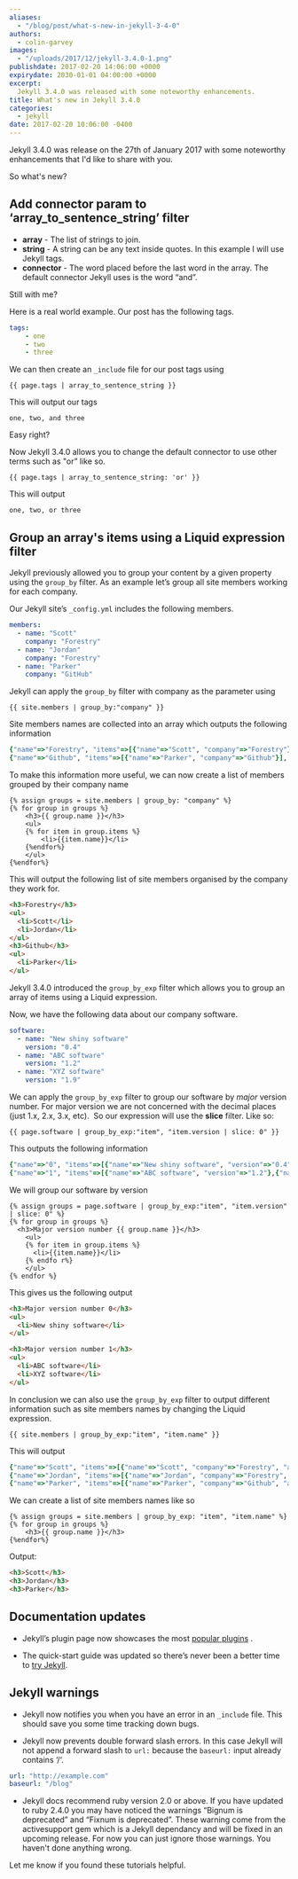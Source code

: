 ```yaml
---
aliases:
  - "/blog/post/what-s-new-in-jekyll-3-4-0"
authors:
  - colin-garvey
images:
  - "/uploads/2017/12/jekyll-3.4.0-1.png"
publishdate: 2017-02-20 14:06:00 +0000
expirydate: 2030-01-01 04:00:00 +0000
excerpt:
  Jekyll 3.4.0 was released with some noteworthy enhancements.
title: What's new in Jekyll 3.4.0
categories:
  - jekyll
date: 2017-02-20 10:06:00 -0400
---
```


Jekyll 3.4.0 was release on the 27th of January 2017 with some noteworthy enhancements that I'd like to share with you.

So what's new?

## Add connector param to ‘array_to_sentence_string’ filter

- **array** - The list of strings to join.
- **string** - A string can be any text inside quotes. In this example I will use Jekyll tags.
- **connector** - The word placed before the last word in the array. The default connector Jekyll uses is the word “and”.

Still with me?

Here is a real world example. Our post has the following tags.

```yaml
tags:
	- one
	- two
	- three
```

We can then create an `_include` file for our post tags using

```twig
{{ page.tags | array_to_sentence_string }}
```

This will output our tags

```
one, two, and three
```

Easy right?

Now Jekyll 3.4.0 allows you to change the default connector to use other terms such as "or” like so.

```twig
{{ page.tags | array_to_sentence_string: 'or' }}
```

This will output

```
one, two, or three
```

## Group an array's items using a Liquid expression filter

Jekyll previously allowed you to group your content by a given property using the `group_by` filter. As an example let’s group all site members working for each company.

Our Jekyll site’s `_config.yml` includes the following members.

```yaml
members:
  - name: "Scott"
    company: "Forestry"
  - name: "Jordan"
    company: "Forestry"
  - name: "Parker"
    company: "GitHub"
```

Jekyll can apply the `group_by` filter with company as the parameter using

```twig
{{ site.members | group_by:"company" }}
```

Site members names are collected into an array which outputs the following information

```ruby
{"name"=>"Forestry", "items"=>[{"name"=>"Scott", "company"=>"Forestry"},{"name"=>"Jordan", "company"=>"Forestry"}], "size"=>2}
{"name"=>"Github", "items"=>[{"name"=>"Parker", "company"=>"Github"}], "size"=>1}

```

To make this information more useful, we can now create a list of members grouped by their company name

```twig
{% assign groups = site.members | group_by: "company" %}
{% for group in groups %}
    <h3>{{ group.name }}</h3>
    <ul>
    {% for item in group.items %}
        <li>{{item.name}}</li>
    {%endfor%}
    </ul>
{%endfor%}
```

This will output the following list of site members organised by the company they work for.

```html
<h3>Forestry</h3>
<ul>
  <li>Scott</li>
  <li>Jordan</li>
</ul>
<h3>Github</h3>
<ul>
  <li>Parker</li>
</ul>
```

Jekyll 3.4.0 introduced the `group_by_exp` filter which allows you to group an array of items using a Liquid expression.

Now, we have the following data about our company software.

```yaml
software:
  - name: "New shiny software"
    version: "0.4"
  - name: "ABC software"
    version: "1.2"
  - name: "XYZ software"
    version: "1.9"
```

We can apply the `group_by_exp` filter to group our software by *major* version number. For major version we are not concerned with the decimal places (just 1.x, 2.x, 3.x, etc).  So our expression will use the **slice** filter. Like so:

```twig
{{ page.software | group_by_exp:"item", "item.version | slice: 0" }}
```

This outputs the following information

```ruby
{"name"=>"0", "items"=>[{"name"=>"New shiny software", "version"=>"0.4"}], "size"=>1}
{"name"=>"1", "items"=>[{"name"=>"ABC software", "version"=>"1.2"},{"name"=>"XYZ software", "version"=>"1.9"}], "size"=>2}
```

We will group our software by version

```twig
{% assign groups = page.software | group_by_exp:"item", "item.version" | slice: 0" %}
{% for group in groups %}
  <h3>Major version number {{ group.name }}</h3>
    <ul>
    {% for item in group.items %}
      <li>{{item.name}}</li>
    {% endfo r%}
    </ul>
{% endfor %}
```

This gives us the following output

```html
<h3>Major version number 0</h3>
<ul>
  <li>New shiny software</li>
</ul>

<h3>Major version number 1</h3>
<ul>
  <li>ABC software</li>
  <li>XYZ software</li>
</ul>
```

In conclusion we can also use the `group_by_exp` filter to output different information such as site members names by changing the Liquid expression.

```twig
{{ site.members | group_by_exp:"item", "item.name" }}
```

This will output

```ruby
{"name"=>"Scott", "items"=>[{"name"=>"Scott", "company"=>"Forestry", "age"=>"32"}], "size"=>1}
{"name"=>"Jordan", "items"=>[{"name"=>"Jordan", "company"=>"Forestry", "age"=>"33"}], "size"=>1}
{"name"=>"Parker", "items"=>[{"name"=>"Parker", "company"=>"Github", "age"=>"31"}], "size"=>1}
```

We can create a list of site members names like so

```twig
{% assign groups = site.members | group_by_exp: "item", "item.name" %}
{% for group in groups %}
    <h3>{{ group.name }}</h3>
{%endfor%}
```

Output:

```html
<h3>Scott</h3>
<h3>Jordan</h3>
<h3>Parker</h3>
```

## Documentation updates

- Jekyll’s plugin page now showcases the most [popular plugins](http://jekyllrb.com/docs/plugins/#available-plugins/) .

- The quick-start guide was updated so there’s never been a better time to [try Jekyll](https://jekyllrb.com/).

## Jekyll warnings

- Jekyll now notifies you when you have an error in an `_include` file. This should save you some time tracking down bugs.

- Jekyll now prevents double forward slash errors. In this case Jekyll will not append a forward slash to `url:` because the `baseurl:` input already contains ‘/‘.

```yaml
url: "http://example.com"
baseurl: "/blog"
```

- Jekyll docs recommend ruby version 2.0 or above. If you have updated to ruby 2.4.0 you may have noticed the warnings “Bignum is deprecated” and “Fixnum is deprecated”. These warning come from the activesupport gem which is a Jekyll dependancy and will be fixed in an upcoming release. For now you can just ignore those warnings. You haven't done anything wrong.

Let me know if you found these tutorials helpful.

